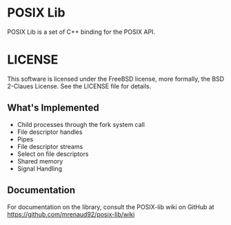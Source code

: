 # POSIX Lib #

POSIX Lib is a set of C++ binding for the POSIX API.

# LICENSE #

This software is licensed under the FreeBSD license, more formally,
the BSD 2-Claues License. See the LICENSE file for details.

<!-- =-=-=-=-=-=-=-=-=-=-=-=-=-=-=-=-=-=-=-=-=-=-=-=-=-=-=-=-=-=- -->
## What's Implemented ##

* Child processes through the fork system call
* File descriptor handles
* Pipes
* File descriptor streams
* Select on file descriptors
* Shared memory
* Signal Handling


<!-- =-=-=-=-=-=-=-=-=-=-=-=-=-=-=-=-=-=-=-=-=-=-=-=-=-=-=-=-=-=- -->
## Documentation ##

For documentation on the library, consult the POSIX-lib wiki on GitHub
at https://github.com/mrenaud92/posix-lib/wiki
